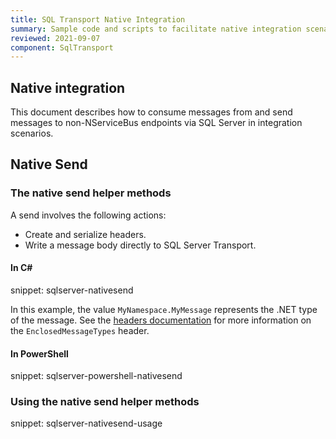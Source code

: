 ```yaml
---
title: SQL Transport Native Integration
summary: Sample code and scripts to facilitate native integration scenario's with SQL Server Transport.
reviewed: 2021-09-07
component: SqlTransport
---
```


## Native integration

This document describes how to consume messages from and send messages to non-NServiceBus endpoints via SQL Server in integration scenarios.

## Native Send

### The native send helper methods

A send involves the following actions:

* Create and serialize headers.
* Write a message body directly to SQL Server Transport.

#### In C&#35;

snippet: sqlserver-nativesend

In this example, the value `MyNamespace.MyMessage` represents the .NET type of the message. See the [headers documentation](/nservicebus/messaging/headers.md) for more information on the `EnclosedMessageTypes` header.

#### In PowerShell

snippet: sqlserver-powershell-nativesend

### Using the native send helper methods

snippet: sqlserver-nativesend-usage
